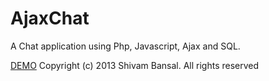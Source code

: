 AjaxChat
========

A Chat application using Php, Javascript, Ajax and SQL.


<a href="http://shivambansal.com/AjaxChat/">DEMO</a>
Copyright (c) 2013 Shivam Bansal. All rights reserved
